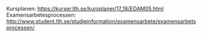 Kursplanen: https://kurser.lth.se/kursplaner/17_18/EDAM05.html
Examensarbetesprocessen: http://www.student.lth.se/studieinformation/examensarbete/examensarbetsprocessen/
